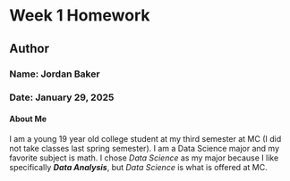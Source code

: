 # Week 1 Homework

## Author
### Name: Jordan Baker
### Date: January 29, 2025

#### About Me
I am a young 19 year old college student at my third semester at MC (I did not take classes last spring semester). I am a Data Science major and my favorite subject is math. I chose _Data Science_ as my major because I like specifically _**Data Analysis**_, but _Data Science_ is what is offered at MC.

